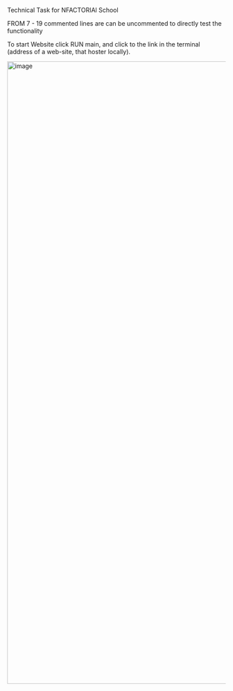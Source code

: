 Technical Task for NFACTORIAl School

FROM 7 - 19 commented lines are can be uncommented to directly test the functionality

To start Website click RUN main, and click to the link in the terminal (address of a web-site, that hoster locally). 

<img width="1434" alt="image" src="https://github.com/user-attachments/assets/ab5b3de0-3429-4292-8b47-72b49d8f5fe3">
